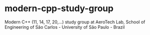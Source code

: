 # modern-cpp-study-group
Modern C++ (11, 14, 17, 20,...) study group at AeroTech Lab, School of Engineering of São Carlos - University of São Paulo - Brazil
